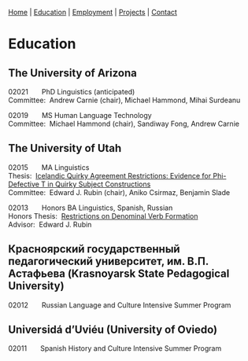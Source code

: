 [Home](index.md) | [Education](education.md) | [Employment](employment.md) | [Projects](projects.md) | [Contact](contact.md)

# Education

## The University of Arizona

02021 &nbsp;&nbsp;&nbsp;&nbsp;&nbsp; PhD Linguistics (anticipated)  
Committee:&nbsp;&nbsp;Andrew Carnie (chair), Michael Hammond, Mihai Surdeanu

02019 &nbsp;&nbsp;&nbsp;&nbsp;&nbsp; MS Human Language Technology  
Committee:&nbsp;&nbsp;Michael Hammond (chair), Sandiway Fong, Andrew Carnie

## The University of Utah

02015 &nbsp;&nbsp;&nbsp;&nbsp;&nbsp; MA Linguistics  
Thesis:&nbsp;&nbsp;[Icelandic Quirky Agreement Restrictions:  Evidence for Phi-Defective T in Quirky Subject Constructions](https://zupon.github.io/files/zupon_ma_thesis.pdf)  
Committee:&nbsp;&nbsp;Edward J. Rubin (chair), Aniko Csirmaz, Benjamin Slade

02013 &nbsp;&nbsp;&nbsp;&nbsp;&nbsp; Honors BA Linguistics, Spanish, Russian  
Honors Thesis:&nbsp;&nbsp;[Restrictions on Denominal Verb Formation](http://zupon.github.io/files/zupon_ba_thesis.pdf)  
Advisor:&nbsp;&nbsp;Edward J. Rubin

## Красноярский государственный педагогический университет, им. В.П. Астафьева (Krasnoyarsk State Pedagogical University)

02012 &nbsp;&nbsp;&nbsp;&nbsp;&nbsp; Russian Language and Culture Intensive Summer Program

## Universidá d’Uviéu (University of Oviedo)

02011 &nbsp;&nbsp;&nbsp;&nbsp;&nbsp; Spanish History and Culture Intensive Summer Program
